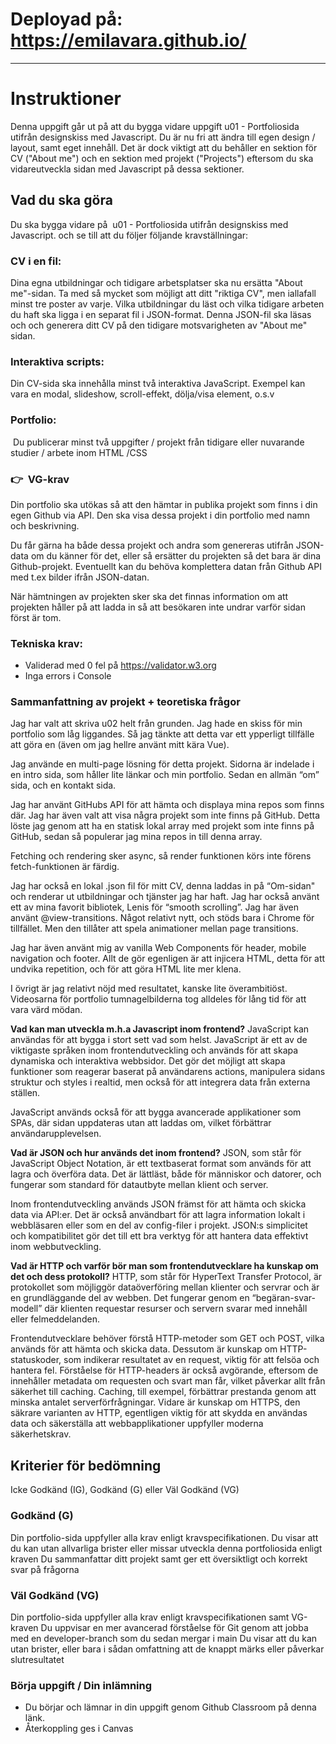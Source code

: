 # Deployad på: https://emilavara.github.io/

***
# Instruktioner

Denna uppgift går ut på att du bygga vidare uppgift u01 - Portfoliosida utifrån designskiss med Javascript. Du är nu fri att ändra till egen design / layout, samt eget innehåll. Det är dock viktigt att du behåller en sektion för CV ("About me") och en sektion med projekt ("Projects") eftersom du ska vidareutveckla sidan med Javascript på dessa sektioner. 

## Vad du ska göra

Du ska bygga vidare på  u01 - Portfoliosida utifrån designskiss med Javascript. och se till att du följer följande kravställningar: 

### CV i en fil:
Dina egna utbildningar och tidigare arbetsplatser ska nu ersätta "About me"-sidan. Ta med så mycket som möjligt att ditt "riktiga CV", men iallafall minst tre poster av varje.
Vilka utbildningar du läst och vilka tidigare arbeten du haft ska ligga i en separat fil i JSON-format. Denna JSON-fil ska läsas och och generera ditt CV på den tidigare motsvarigheten av "About me" sidan.


### Interaktiva scripts:
Din CV-sida ska innehålla minst två interaktiva JavaScript. Exempel kan vara en modal, slideshow, scroll-effekt, dölja/visa element, o.s.v

### Portfolio:
 Du publicerar minst två uppgifter / projekt från tidigare eller nuvarande studier / arbete inom HTML /CSS

### 👉  VG-krav

Din portfolio ska utökas så att den hämtar in publika projekt som finns i din egen Github via API. Den ska visa dessa projekt i din portfolio med namn och beskrivning.

Du får gärna ha både dessa projekt och andra som genereras utifrån JSON-data om du känner för det, eller så ersätter du projekten så det bara är dina Github-projekt. Eventuellt kan du behöva komplettera datan från Github API med t.ex bilder ifrån JSON-datan.

När hämtningen av projekten sker ska det finnas information om att projekten håller på att ladda in så att besökaren inte undrar varför sidan först är tom.



### Tekniska krav:
* Validerad med 0 fel på https://validator.w3.org
* Inga errors i Console

### Sammanfattning av projekt + teoretiska frågor

Jag har valt att skriva u02 helt från grunden. Jag hade en skiss för min portfolio som låg liggandes. Så jag tänkte att detta var ett ypperligt tillfälle att göra en (även om jag hellre använt mitt kära Vue).  

Jag använde en multi-page lösning för detta projekt. Sidorna är indelade i en intro sida, som håller lite länkar och min portfolio. Sedan en allmän “om” sida, och en kontakt sida.

Jag har använt GitHubs API för att hämta och displaya mina repos som finns där. Jag har även valt att visa några projekt som inte finns på GitHub. Detta löste jag genom att ha en statisk lokal array med projekt som inte finns på GitHub, sedan så populerar jag mina repos in till denna array.

Fetching och rendering sker async, så render funktionen körs inte förens fetch-funktionen är färdig.

Jag har också en lokal .json fil för mitt CV, denna laddas in på “Om-sidan" och renderar ut utbildningar och tjänster jag har haft.
Jag har också använt ett av mina favorit bibliotek, Lenis för “smooth scrolling”. Jag har även använt @view-transitions. Något relativt nytt, och stöds bara i Chrome för tillfället. Men den tillåter att spela animationer mellan page transitions.

Jag har även använt mig av vanilla Web Components för header, mobile navigation och footer. Allt de gör egenligen är att injicera HTML, detta för att undvika repetition, och för att göra HTML lite mer klena.

I övrigt är jag relativt nöjd med resultatet, kanske lite överambitiöst. Videosarna för portfolio tumnagelbilderna tog alldeles för lång tid för att vara värd mödan.

**Vad kan man utveckla m.h.a Javascript inom frontend?**
JavaScript kan användas för att bygga i stort sett vad som helst. JavaScript är ett av de viktigaste språken inom frontendutveckling och används för att skapa dynamiska och interaktiva webbsidor. Det gör det möjligt att skapa funktioner som reagerar baserat på användarens actions, manipulera sidans struktur och styles i realtid, men också för att integrera data från externa ställen. 

JavaScript används också för att bygga avancerade applikationer som SPAs, där sidan uppdateras utan att laddas om, vilket förbättrar användarupplevelsen.

**Vad är JSON och hur används det inom frontend?**
JSON, som står för JavaScript Object Notation, är ett textbaserat format som används för att lagra och överföra data. Det är lättläst, både för människor och datorer, och fungerar som standard för datautbyte mellan klient och server. 

Inom frontendutveckling används JSON främst för att hämta och skicka data via API:er. Det är också användbart för att lagra information lokalt i webbläsaren eller som en del av config-filer i projekt. JSON:s simplicitet och kompatibilitet gör det till ett bra verktyg för att hantera data effektivt inom webbutveckling.

**Vad är HTTP och varför bör man som frontendutvecklare ha kunskap om det och dess protokoll?**
HTTP, som står för HyperText Transfer Protocol, är protokollet som möjliggör dataöverföring mellan klienter och servrar och är en grundläggande del av webben. Det fungerar genom en “begäran-svar-modell” där klienten requestar resurser och servern svarar med innehåll eller felmeddelanden. 

Frontendutvecklare behöver förstå HTTP-metoder som GET och POST, vilka används för att hämta och skicka data. Dessutom är kunskap om HTTP-statuskoder, som indikerar resultatet av en request, viktig för att felsöa och hantera fel.
Förståelse för HTTP-headers är också avgörande, eftersom de innehåller metadata om requesten och svart man får, vilket påverkar allt från säkerhet till caching. Caching, till exempel, förbättrar prestanda genom att minska antalet serverförfrågningar. Vidare är kunskap om HTTPS, den säkrare varianten av HTTP, egentligen viktig för att skydda en användas data och säkerställa att webbapplikationer uppfyller moderna säkerhetskrav.


## Kriterier för bedömning


Icke Godkänd (IG), Godkänd (G) eller Väl Godkänd (VG)

### Godkänd (G)
Din portfolio-sida uppfyller alla krav enligt kravspecifikationen.
Du visar att du kan utan allvarliga brister eller missar utveckla denna portfoliosida enligt kraven
Du sammanfattar ditt projekt samt ger ett översiktligt och korrekt svar på frågorna


### Väl Godkänd (VG)

Din portfolio-sida uppfyller alla krav enligt kravspecifikationen samt VG-kraven
Du uppvisar en mer avancerad förståelse för Git genom att jobba med en developer-branch som du sedan mergar i main
Du visar att du kan utan brister, eller bara i sådan omfattning att de knappt märks eller påverkar slutresultatet


### Börja uppgift / Din inlämning
* Du börjar och lämnar in din uppgift genom Github Classroom på denna länk.
* Återkoppling ges i Canvas











# 
